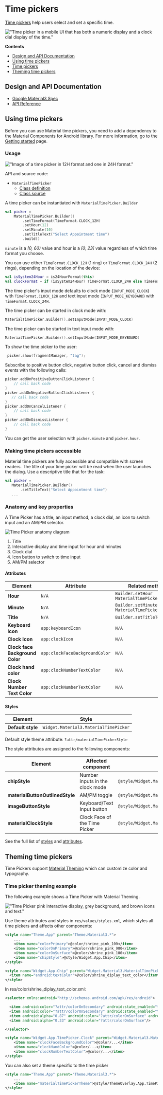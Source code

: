 <!--docs:
title: "Time Picker"
layout: detail
section: components
excerpt: "Time Pickers are modals that allow the user to choose a time."
iconId: picker
path: /catalog/time-pickers/
-->

# Time pickers

[Time pickers](https://material.io/components/time-pickers) help users select and set a specific time.

!["Time picker in a mobile UI that has both a numeric display and a clock dial display of the time."](assets/timepicker/timepicker_hero.png)

**Contents**

*   [Design and API Documentation](#design-and-api-documentation)
*   [Using time pickers](#using-time-pickers)
*   [Time pickers](#time-pickers)
*   [Theming time pickers](#theming-time-pickers)

## Design and API Documentation

*   [Google Material3 Spec](https://material.io/components/time-pickers/overview)
*   [API Reference](https://developer.android.com/reference/com/google/android/material/timepicker/package-summary)

## Using time pickers

Before you can use Material time pickers, you need to add a dependency to the
Material Components for Android library. For more information, go to the
[Getting started](https://github.com/material-components/material-components-android/tree/master/docs/getting-started.md)
page.

### Usage

!["Image of a time picker in 12H format and one in 24H format."](assets/timepicker/timepicker_formats.png)

API and source code:

*   `MaterialTimePicker`
    *   [Class definition](https://developer.android.com/reference/com/google/android/material/timepicker/MaterialTimePicker)
    *   [Class source](https://github.com/material-components/material-components-android/tree/master/lib/java/com/google/android/material/timepicker/MaterialTimePicker.java)

A time picker can be instantiated with `MaterialTimePicker.Builder`

```kt
val picker =
    MaterialTimePicker.Builder()
        .setTimeFormat(TimeFormat.CLOCK_12H)
        .setHour(12)
        .setMinute(10)
        .setTitleText("Select Appointment time")
        .build()
```

`minute` is a *[0, 60)* value and hour is a *[0, 23]* value regardless of which
time format you choose.

You can use either `TimeFormat.CLOCK_12H` (1 ring) or `TimeFormat.CLOCK_24H` (2 rings),
depending on the location of the device:

```kt
val isSystem24Hour = is24HourFormat(this)
val clockFormat = if (isSystem24Hour) TimeFormat.CLOCK_24H else TimeFormat.CLOCK_12H
```

The time picker's input mode defaults to clock mode (`INPUT_MODE_CLOCK`) with
`TimeFormat.CLOCK_12H` and text input mode (`INPUT_MODE_KEYBOARD`) with `TimeFormat.CLOCK_24H`.

The time picker can be started in clock mode with:

```kt
MaterialTimePicker.Builder().setInputMode(INPUT_MODE_CLOCK)
```

The time picker can be started in text input mode with:

```kt
MaterialTimePicker.Builder().setInputMode(INPUT_MODE_KEYBOARD)
```

To show the time picker to the user:

```kt
 picker.show(fragmentManager, "tag");
```

Subscribe to positive button click, negative button click, cancel and dismiss events with the following calls:

```kt
picker.addOnPositiveButtonClickListener {
    // call back code
}
picker.addOnNegativeButtonClickListener {
   // call back code
}
picker.addOnCancelListener {
    // call back code
}
picker.addOnDismissListener {
    // call back code
}
```

You can get the user selection with `picker.minute` and `picker.hour`.

### Making time pickers accessible

Material time pickers are fully accessible and compatible with screen readers.
The title of your time picker will be read when the user launches the dialog.
Use a descriptive title that for the task:

```kt
val picker =
   MaterialTimePicker.Builder()
       .setTitleText("Select Appointment time")
   ...
```

### Anatomy and key properties

A Time Picker has a title, an input method, a clock dial, an icon to switch input
and an AM/PM selector.

![Time Picker anatomy diagram](assets/timepicker/timepicker_anatomy.png)

1. Title
2. Interactive display and time input for hour and minutes
3. Clock dial
4. Icon button to switch to time input
5. AM/PM selector

#### Attributes

Element                         | Attribute                      | Related method(s)                                     | Default value
------------------------------- | ------------------------------ | ----------------------------------------------------- | -------------
**Hour**                        | `N/A`                          | `Builder.setHour`<br>`MaterialTimePicker.getHour`     | `0`
**Minute**                      | `N/A`                          | `Builder.setMinute`<br>`MaterialTimePicker.getMinute` | `0`
**Title**                       | `N/A`                          | `Builder.setTitleText`                                | `Select Time`
**Keyboard Icon**               | `app:keyboardIcon`             | `N/A`                                                 | `@drawable/ic_keyboard_black_24dp`
**Clock Icon**                  | `app:clockIcon`                | `N/A`                                                 | `@drawable/ic_clock_black_24dp`
**Clock face Background Color** | `app:clockFaceBackgroundColor` | `N/A`                                                 | `?attr/colorSurfaceContainerHighest`
**Clock hand color**            | `app:clockNumberTextColor`     | `N/A`                                                 | `?attr/colorPrimary`
**Clock Number Text Color**     | `app:clockNumberTextColor`     | `N/A`                                                 | `?attr/colorOnBackground`

#### Styles

Element           | Style
----------------- | ----------------------------------
**Default style** | `Widget.Material3.MaterialTimePicker`

Default style theme attribute: `?attr/materialTimePickerStyle`

The style attributes are assigned to the following components:

Element                          | Affected component                  | Default
------------------------         | ----------------------------------  | ---------------------
**chipStyle**                    | Number inputs in the clock mode     | `@style/Widget.Material3.MaterialTimePicker.Display`
**materialButtonOutlinedStyle**  | AM/PM toggle                        | `@style/Widget.Material3.MaterialTimePicker.Button`
**imageButtonStyle**             | Keyboard/Text Input button          | `@style/Widget.Material3.MaterialTimePicker.ImageButton`
**materialClockStyle**           | Clock Face of the Time Picker       | `@style/Widget.Material3.MaterialTimePicker.Clock`


See the full list of
[styles](https://github.com/material-components/material-components-android/tree/master/lib/java/com/google/android/material/timepicker/res/values/styles.xml)
and
[attributes](https://github.com/material-components/material-components-android/tree/master/lib/java/com/google/android/material/timepicker/res/values/attrs.xml).

## Theming time pickers

Time Pickers support
[Material Theming](https://material.io/components/sliders#theming) which can
customize color and typography.

### Time picker theming example

The following example shows a Time Picker with Material Theming.

!["Time Picker pink interactive display, grey background, and brown icons and text."](assets/timepicker/timepicker_theming.png)

Use theme attributes and styles in `res/values/styles.xml`, which styles all time pickers and affects other components:

```xml
<style name="Theme.App" parent="Theme.Material3.*">
    ...
    <item name="colorPrimary">@color/shrine_pink_100</item>
    <item name="colorOnPrimary">@color/shrine_pink_900</item>
    <item name="colorOnSurface">@color/shrine_pink_100</item>
    <item name="chipStyle">@style/Widget.App.Chip</item>
</style>
```

```xml
<style name="Widget.App.Chip" parent="Widget.Material3.MaterialTimePicker.Display">
  <item name="android:textColor">@color/shrine_diplay_text_color</item>
</style>
```

In res/color/shrine_diplay_text_color.xml:

```xml
<selector xmlns:android="http://schemas.android.com/apk/res/android">

  <item android:color="?attr/colorOnSecondary" android:state_enabled="true" android:state_selected="true"/>
  <item android:color="?attr/colorOnSecondary" android:state_enabled="true" android:state_checked="true"/>
  <item android:alpha="0.87" android:color="?attr/colorOnSurface" android:state_enabled="true"/>
  <item android:alpha="0.33" android:color="?attr/colorOnSurface"/>

</selector>
```

```xml
<style name="Widget.App.TimePicker.Clock" parent="Widget.Material3.MaterialTimePicker.Clock">
    <item name="clockFaceBackgroundColor">@color/...</item>
    <item name="clockHandColor">@color/...</item>
    <item name="clockNumberTextColor">@color/...</item>
</style>
```

You can also set a theme specific to the time picker

```xml
<style name="Theme.App" parent="Theme.Material3.*">
    ...
    <item name="materialTimePickerTheme">@style/ThemeOverlay.App.TimePicker</item>
</style>
